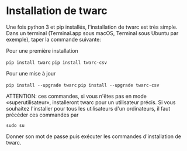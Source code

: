 # Installation de twarc

Une fois python 3 et pip installés, l'installation de twarc  est très simple. Dans un terminal (Terminal.app sous macOS, Terminal sous Ubuntu par exemple), taper la commande suivante: 

Pour une première installation

`pip install twarc`
`pip install twarc-csv`

Pour une mise à jour

`pip install --upgrade twarc`
`pip install --upgrade twarc-csv`

ATTENTION: ces commandes, si vous n'êtes pas en mode «superutilisateur», installeront twarc pour un utilisateur précis. Si vous souhaitez l'installer pour tous les utilisateurs d'un ordinateurs, il faut précéder ces commandes par

`sudo su`

Donner son mot de passe puis exécuter les commandes d'installation de twarc.
